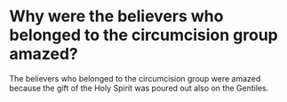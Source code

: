 # Why were the believers who belonged to the circumcision group amazed?

The believers who belonged to the circumcision group were amazed because the gift of the Holy Spirit was poured out also on the Gentiles.
